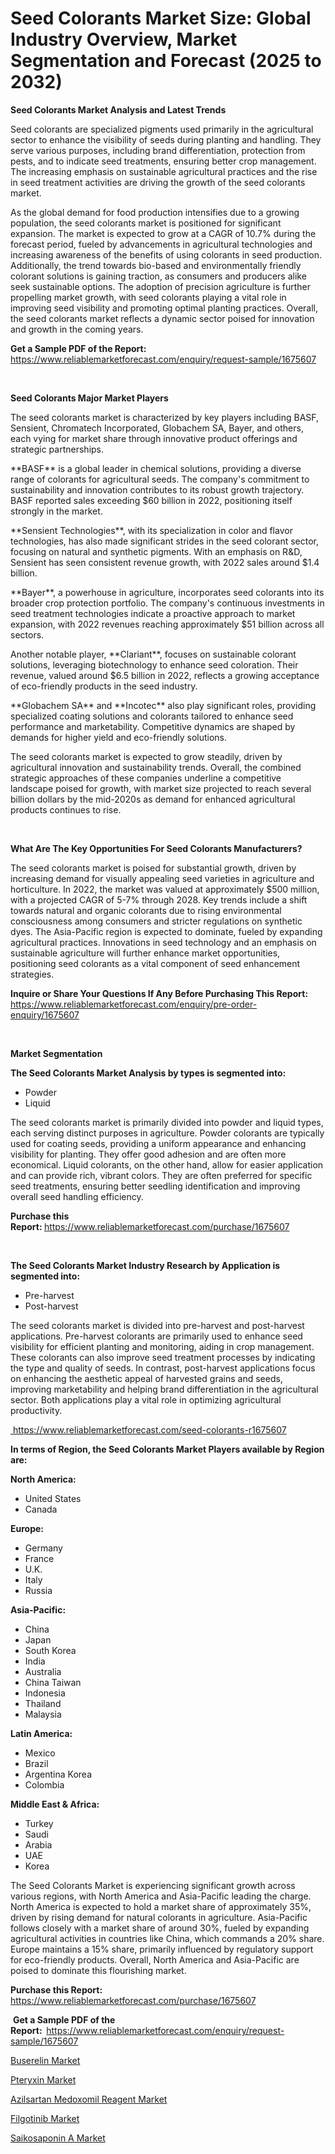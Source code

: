 <p><h1>Seed Colorants Market Size: Global Industry Overview, Market Segmentation and Forecast (2025 to 2032)</h1></p><p><strong>Seed Colorants Market Analysis and Latest Trends</strong></p>
<p><p>Seed colorants are specialized pigments used primarily in the agricultural sector to enhance the visibility of seeds during planting and handling. They serve various purposes, including brand differentiation, protection from pests, and to indicate seed treatments, ensuring better crop management. The increasing emphasis on sustainable agricultural practices and the rise in seed treatment activities are driving the growth of the seed colorants market.</p><p>As the global demand for food production intensifies due to a growing population, the seed colorants market is positioned for significant expansion. The market is expected to grow at a CAGR of 10.7% during the forecast period, fueled by advancements in agricultural technologies and increasing awareness of the benefits of using colorants in seed production. Additionally, the trend towards bio-based and environmentally friendly colorant solutions is gaining traction, as consumers and producers alike seek sustainable options. The adoption of precision agriculture is further propelling market growth, with seed colorants playing a vital role in improving seed visibility and promoting optimal planting practices. Overall, the seed colorants market reflects a dynamic sector poised for innovation and growth in the coming years.</p></p>
<p><strong>Get a Sample PDF of the Report:&nbsp;</strong> <a href="https://www.reliablemarketforecast.com/enquiry/request-sample/1675607?utm_campaign=2219&utm_medium=2&utm_source=Github&utm_content=ia&utm_term=31012025&utm_id=seed-colorants">https://www.reliablemarketforecast.com/enquiry/request-sample/1675607</a></p>
<p>&nbsp;</p>
<p><strong>Seed Colorants Major Market Players</strong></p>
<p><p>The seed colorants market is characterized by key players including BASF, Sensient, Chromatech Incorporated, Globachem SA, Bayer, and others, each vying for market share through innovative product offerings and strategic partnerships. </p><p>**BASF** is a global leader in chemical solutions, providing a diverse range of colorants for agricultural seeds. The company's commitment to sustainability and innovation contributes to its robust growth trajectory. BASF reported sales exceeding $60 billion in 2022, positioning itself strongly in the market.</p><p>**Sensient Technologies**, with its specialization in color and flavor technologies, has also made significant strides in the seed colorant sector, focusing on natural and synthetic pigments. With an emphasis on R&D, Sensient has seen consistent revenue growth, with 2022 sales around $1.4 billion.</p><p>**Bayer**, a powerhouse in agriculture, incorporates seed colorants into its broader crop protection portfolio. The company's continuous investments in seed treatment technologies indicate a proactive approach to market expansion, with 2022 revenues reaching approximately $51 billion across all sectors.</p><p>Another notable player, **Clariant**, focuses on sustainable colorant solutions, leveraging biotechnology to enhance seed coloration. Their revenue, valued around $6.5 billion in 2022, reflects a growing acceptance of eco-friendly products in the seed industry.</p><p>**Globachem SA** and **Incotec** also play significant roles, providing specialized coating solutions and colorants tailored to enhance seed performance and marketability. Competitive dynamics are shaped by demands for higher yield and eco-friendly solutions.</p><p>The seed colorants market is expected to grow steadily, driven by agricultural innovation and sustainability trends. Overall, the combined strategic approaches of these companies underline a competitive landscape poised for growth, with market size projected to reach several billion dollars by the mid-2020s as demand for enhanced agricultural products continues to rise.</p></p>
<p>&nbsp;</p>
<p><strong>What Are The Key Opportunities For Seed Colorants Manufacturers?</strong></p>
<p><p>The seed colorants market is poised for substantial growth, driven by increasing demand for visually appealing seed varieties in agriculture and horticulture. In 2022, the market was valued at approximately $500 million, with a projected CAGR of 5-7% through 2028. Key trends include a shift towards natural and organic colorants due to rising environmental consciousness among consumers and stricter regulations on synthetic dyes. The Asia-Pacific region is expected to dominate, fueled by expanding agricultural practices. Innovations in seed technology and an emphasis on sustainable agriculture will further enhance market opportunities, positioning seed colorants as a vital component of seed enhancement strategies.</p></p>
<p><strong>Inquire or Share Your Questions If Any Before Purchasing This Report:</strong> <a href="https://www.reliablemarketforecast.com/enquiry/pre-order-enquiry/1675607?utm_campaign=2219&utm_medium=2&utm_source=Github&utm_content=ia&utm_term=31012025&utm_id=seed-colorants">https://www.reliablemarketforecast.com/enquiry/pre-order-enquiry/1675607</a></p>
<p>&nbsp;</p>
<p><strong>Market Segmentation</strong></p>
<p><strong>The Seed Colorants Market Analysis by types is segmented into:</strong></p>
<p><ul><li>Powder</li><li>Liquid</li></ul></p>
<p><p>The seed colorants market is primarily divided into powder and liquid types, each serving distinct purposes in agriculture. Powder colorants are typically used for coating seeds, providing a uniform appearance and enhancing visibility for planting. They offer good adhesion and are often more economical. Liquid colorants, on the other hand, allow for easier application and can provide rich, vibrant colors. They are often preferred for specific seed treatments, ensuring better seedling identification and improving overall seed handling efficiency.</p></p>
<p><strong>Purchase this Report:&nbsp;</strong><a href="https://www.reliablemarketforecast.com/purchase/1675607?utm_campaign=2219&utm_medium=2&utm_source=Github&utm_content=ia&utm_term=31012025&utm_id=seed-colorants">https://www.reliablemarketforecast.com/purchase/1675607</a></p>
<p>&nbsp;</p>
<p><strong>The Seed Colorants Market Industry Research by Application is segmented into:</strong></p>
<p><ul><li>Pre-harvest</li><li>Post-harvest</li></ul></p>
<p><p>The seed colorants market is divided into pre-harvest and post-harvest applications. Pre-harvest colorants are primarily used to enhance seed visibility for efficient planting and monitoring, aiding in crop management. These colorants can also improve seed treatment processes by indicating the type and quality of seeds. In contrast, post-harvest applications focus on enhancing the aesthetic appeal of harvested grains and seeds, improving marketability and helping brand differentiation in the agricultural sector. Both applications play a vital role in optimizing agricultural productivity.</p></p>
<p><a href="https://www.reliablemarketforecast.com/seed-colorants-r1675607?utm_campaign=2219&utm_medium=2&utm_source=Github&utm_content=ia&utm_term=31012025&utm_id=seed-colorants">&nbsp;https://www.reliablemarketforecast.com/seed-colorants-r1675607</a></p>
<p><strong>In terms of Region, the Seed Colorants Market Players available by Region are:</strong></p>
<p>
    <p> <strong> North America: </strong>
        <ul>
            <li>United States</li>
            <li>Canada</li>
        </ul>
        </p> 
    <p> <strong> Europe: </strong>
        <ul>
            <li>Germany</li>
            <li>France</li>
            <li>U.K.</li>
            <li>Italy</li>
            <li>Russia</li>
        </ul>
        </p> 
    <p> <strong> Asia-Pacific: </strong>
        <ul>
            <li>China</li>
            <li>Japan</li>
            <li>South Korea</li>
            <li>India</li>
            <li>Australia</li>
            <li>China Taiwan</li>
            <li>Indonesia</li>
            <li>Thailand</li>
            <li>Malaysia</li>
        </ul>
        </p> 
    <p> <strong> Latin America: </strong>
        <ul>
            <li>Mexico</li>
            <li>Brazil</li>
            <li>Argentina Korea</li>
            <li>Colombia</li>
        </ul>
        </p> 
    <p> <strong> Middle East & Africa: </strong>
        <ul>
            <li>Turkey</li>
            <li>Saudi</li>
            <li>Arabia</li>
            <li>UAE</li>
            <li>Korea</li>
        </ul>
    </p>
    </p>
<p><p>The Seed Colorants Market is experiencing significant growth across various regions, with North America and Asia-Pacific leading the charge. North America is expected to hold a market share of approximately 35%, driven by rising demand for natural colorants in agriculture. Asia-Pacific follows closely with a market share of around 30%, fueled by expanding agricultural activities in countries like China, which commands a 20% share. Europe maintains a 15% share, primarily influenced by regulatory support for eco-friendly products. Overall, North America and Asia-Pacific are poised to dominate this flourishing market.</p></p>
<p><strong>Purchase this Report: </strong><a href="https://www.reliablemarketforecast.com/purchase/1675607?utm_campaign=2219&utm_medium=2&utm_source=Github&utm_content=ia&utm_term=31012025&utm_id=seed-colorants">https://www.reliablemarketforecast.com/purchase/1675607</a></p>
<p>&nbsp;<strong>Get a Sample PDF of the Report:&nbsp;&nbsp;</strong><a href="https://www.reliablemarketforecast.com/enquiry/request-sample/1675607?utm_campaign=2219&utm_medium=2&utm_source=Github&utm_content=ia&utm_term=31012025&utm_id=seed-colorants">https://www.reliablemarketforecast.com/enquiry/request-sample/1675607</a></p>
<p><strong></strong></p>
<p><p><a href="https://www.linkedin.com/pulse/expert-analysis-buserelin-market-dynamics-expected-58-cagr-jp8se?utm_campaign=2219&utm_medium=2&utm_source=Github&utm_content=ia&utm_term=31012025&utm_id=seed-colorants">Buserelin Market</a></p><p><a href="https://www.linkedin.com/pulse/pteryxin-market-forecast-future-growth-opportunities-anticipated-m3dxf?utm_campaign=2219&utm_medium=2&utm_source=Github&utm_content=ia&utm_term=31012025&utm_id=seed-colorants">Pteryxin Market</a></p><p><a href="https://www.linkedin.com/pulse/market-insights-azilsartan-medoxomil-reagent-sector-2025-2032-rjtof?utm_campaign=2219&utm_medium=2&utm_source=Github&utm_content=ia&utm_term=31012025&utm_id=seed-colorants">Azilsartan Medoxomil Reagent Market</a></p><p><a href="https://www.linkedin.com/pulse/filgotinib-market-highlights-industry-growth-83-cagr-from-lknif?utm_campaign=2219&utm_medium=2&utm_source=Github&utm_content=ia&utm_term=31012025&utm_id=seed-colorants">Filgotinib Market</a></p><p><a href="https://www.linkedin.com/pulse/saikosaponin-market-outlook-complete-industry-analysis-vghac?utm_campaign=2219&utm_medium=2&utm_source=Github&utm_content=ia&utm_term=31012025&utm_id=seed-colorants">Saikosaponin A Market</a></p></p>